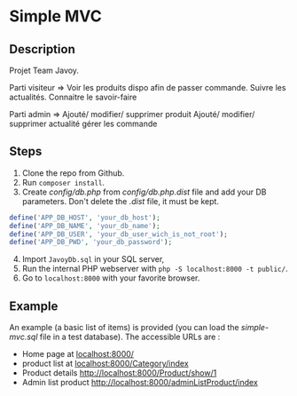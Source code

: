 # Simple MVC

## Description

Projet Team Javoy. 

Parti visiteur => Voir les produits dispo afin de passer commande.
Suivre les actualités.
Connaitre le savoir-faire

Parti admin => Ajouté/ modifier/ supprimer produit
 Ajouté/ modifier/ supprimer actualité
 gérer les commande

## Steps

1. Clone the repo from Github.
2. Run `composer install`.
3. Create *config/db.php* from *config/db.php.dist* file and add your DB parameters. Don't delete the *.dist* file, it must be kept.
```php
define('APP_DB_HOST', 'your_db_host');
define('APP_DB_NAME', 'your_db_name');
define('APP_DB_USER', 'your_db_user_wich_is_not_root');
define('APP_DB_PWD', 'your_db_password');
```
4. Import `JavoyDb.sql` in your SQL server,
5. Run the internal PHP webserver with `php -S localhost:8000 -t public/`. 
6. Go to `localhost:8000` with your favorite browser.


## Example 

An example (a basic list of items) is provided (you can load the *simple-mvc.sql* file in a test database). The accessible URLs are :

* Home page at [localhost:8000/](localhost:8000/)
* product list at [localhost:8000/Category/index](localhost:8000/Category/index)
* Product details [http://localhost:8000/Product/show/1](http://localhost:8000/Product/show/1)
* Admin list product [http://localhost:8000/adminListProduct/index](http://localhost:8000/adminListProduct/index)
